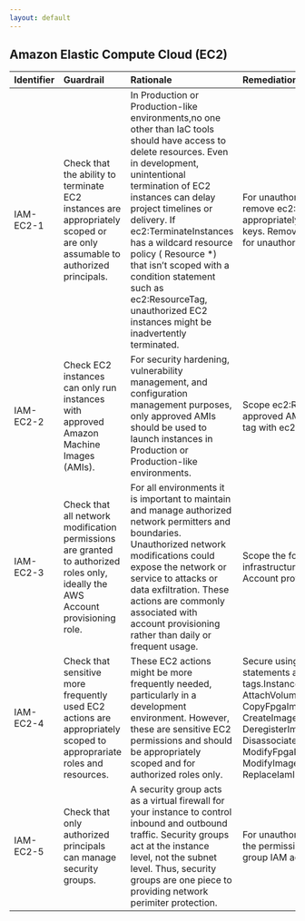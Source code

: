 ```yaml
---
layout: default
---
```


## Amazon Elastic Compute Cloud (EC2)

| Identifier   | Guardrail                                                                                                                        | Rationale                                                                                                                                                                                                                                                                                                                                                                                                                             | Remediation                                                                                                                                                                                                                                                                                                 | References                                                                                                                                                                                                                                                                           | Policy   | IAM Actions                                                                                                                                                                                                                                                                                                                                                                                                                                                                                                                                                                                                                                                                                                                                                                                                                                                                                                                                                                                                                                                                                                                                                                                                                                                                                                                                                                                                                                                                                                                                                             |
|:-------------|:---------------------------------------------------------------------------------------------------------------------------------|:--------------------------------------------------------------------------------------------------------------------------------------------------------------------------------------------------------------------------------------------------------------------------------------------------------------------------------------------------------------------------------------------------------------------------------------|:------------------------------------------------------------------------------------------------------------------------------------------------------------------------------------------------------------------------------------------------------------------------------------------------------------|:-------------------------------------------------------------------------------------------------------------------------------------------------------------------------------------------------------------------------------------------------------------------------------------|:---------|:------------------------------------------------------------------------------------------------------------------------------------------------------------------------------------------------------------------------------------------------------------------------------------------------------------------------------------------------------------------------------------------------------------------------------------------------------------------------------------------------------------------------------------------------------------------------------------------------------------------------------------------------------------------------------------------------------------------------------------------------------------------------------------------------------------------------------------------------------------------------------------------------------------------------------------------------------------------------------------------------------------------------------------------------------------------------------------------------------------------------------------------------------------------------------------------------------------------------------------------------------------------------------------------------------------------------------------------------------------------------------------------------------------------------------------------------------------------------------------------------------------------------------------------------------------------------|
| IAM-EC2-1    | Check that the ability to terminate EC2 instances are appropriately scoped or are only assumable to authorized principals.       | In Production or Production-like environments,no one other than IaC tools should have access to delete resources. Even in development, unintentional termination of EC2 instances can delay project timelines or delivery. If ec2:TerminateInstances has a wildcard resource policy ( Resource *) that isn’t scoped with a condition statement such as ec2:ResourceTag, unauthorized EC2 instances might be inadvertently terminated. | For unauthorized principals, either remove ec2:TerminateInstances or appropriately scope with Condition keys. Remove ec2:TerminateIntances for unauthorized principals.                                                                                                                                     | nan                                                                                                                                                                                                                                                                                  | IAM      | ec2:TerminateInstances                                                                                                                                                                                                                                                                                                                                                                                                                                                                                                                                                                                                                                                                                                                                                                                                                                                                                                                                                                                                                                                                                                                                                                                                                                                                                                                                                                                                                                                                                                                                                  |
| IAM-EC2-2    | Check EC2 instances can only run instances with approved Amazon Machine Images (AMIs).                                           | For security hardening, vulnerability management, and configuration management purposes, only approved AMIs should be used to launch instances in Production or Production-like environments.                                                                                                                                                                                                                                         | Scope ec2:RunInstances resources to approved AMI ids or Use Condition tag with ec2:ResourceTag                                                                                                                                                                                                              | https://aws.amazon.com/premiumsupport/knowledge-center/restrict-launch-tagged-ami/ https://aws.amazon.com/blogs/aws/amazon-ec2-resource-level-permissions-for-runinstances/ https://docs.aws.amazon.com/IAM/latest/UserGuide/list_amazonec2.html#amazonec2-ec2_ResourceTag___TagKey_ | IAM      | ec2:RunInstances                                                                                                                                                                                                                                                                                                                                                                                                                                                                                                                                                                                                                                                                                                                                                                                                                                                                                                                                                                                                                                                                                                                                                                                                                                                                                                                                                                                                                                                                                                                                                        |
| IAM-EC2-3    | Check that all network modification permissions are granted to authorized roles only, ideally the AWS Account provisioning role. | For all environments it is important to maintain and manage authorized network permitters and boundaries. Unauthorized network modifications could expose the network or service to attacks or data exfiltration. These actions are commonly associated with account provisioning rather than daily or frequent usage.                                                                                                                | Scope the following network infrastructure actions only to the AWS Account provisioning role.                                                                                                                                                                                                               | https://docs.aws.amazon.com/AWSEC2/latest/APIReference/API_Operations.html                                                                                                                                                                                                           | IAM      | ['ec2:AssociateDhcpOptions', 'ec2:AssociateRouteTable', 'ec2:AssociateSubnetCidrBlock', 'ec2:AssociateVpcCidrBlock', 'ec2:AttachInternetGateway', 'ec2:AttachVpnGateway', 'ec2:CreateCustomerGateway', 'ec2:CreateDhcpOptions', 'ec2:CreateInstanceExportTask', 'ec2:CreateInternetGateway', 'ec2:CreateRoute', 'ec2:CreateRouteTable', 'ec2:CreateSubnet', 'ec2:CreateVpc', 'ec2:CreateVpcEndpoint', 'ec2:CreateVpcEndpointServiceConfiguration', 'ec2:CreateVpcPeeringConnection', 'ec2:CreateVpnConnection', 'ec2:CreateVpnConnectionRoute', 'ec2:CreateVpnGateway', 'ec2:DeleteCustomerGateway', 'ec2:DeleteDhcpOptions', 'ec2:DeleteEgressOnlyInternetGateway', 'ec2:DeleteInternetGateway', 'ec2:DeleteNatGateway', 'ec2:DeleteNetworkAcl', 'ec2:DeleteNetworkAclEntry', 'ec2:DeleteRoute', 'ec2:DeleteRouteTable', 'ec2:DeleteSubnet', 'ec2:DeleteVpc', 'ec2:DeleteVpcEndpointServiceConfigurations', 'ec2:DeleteVpcEndpoints', 'ec2:DeleteVpcPeeringConnection', 'ec2:DeleteVpnConnection', 'ec2:DeleteVpnConnectionRoute', 'ec2:DeleteVpnGateway', 'ec2:DetachInternetGateway', 'ec2:DetachVpnGateway', 'ec2:DisableVgwRoutePropagation', 'ec2:DisassociateRouteTable', 'ec2:DisassociateSubnetCidrBlock', 'ec2:DisassociateVpcCidrBlock', 'ec2:EnableVgwRoutePropagation', 'ec2:ModifySubnetAttribute', 'ec2:ModifyVpcAttribute', 'ec2:ModifyVpcEndpoint', 'ec2:ModifyVpcEndpointServiceConfiguration', 'ec2:ModifyVpcEndpointServicePermissions', 'ec2:ModifyVpcPeeringConnectionOptionsconnection', 'ec2:ReplaceRoute', 'ec2:ReplaceRouteTableAssociation'] |
| IAM-EC2-4    | Check that sensitive more frequently used EC2 actions are appropriately scoped to approprariate roles and resources.             | These EC2 actions might be more frequently needed, particularly in a development environment. However, these are sensitive EC2 permissions and should be appropriately scoped and for authorized roles only.                                                                                                                                                                                                                          | Secure using IAM condition statements and tags.InstanceSecurityGroup AttachVolume CopyImage CopyFpgaImage CreateFpgaImage CreateImage DeleteFpgaImage DeregisterImage DisassociateAddress DisassociateIamInstanceProfile ModifyFpgaImageAttribute ModifyImageAttribute ReplaceIamInstanceProfileAssociation | https://docs.aws.amazon.com/IAM/latest/UserGuide/list_amazonec2.html#amazonec2-policy-keys https://docs.aws.amazon.com/AWSEC2/latest/APIReference/API_Operations.html                                                                                                                |          | ['ec2:InstanceSecurityGroup', 'ec2:AttachVolume', 'ec2:CopyImage', 'ec2:CopyFpgaImage', 'ec2:CreateFpgaImage', 'ec2:CreateImage', 'ec2:DeleteFpgaImage', 'ec2:DeregisterImage', 'ec2:DisassociateAddress', 'ec2:DisassociateIamInstanceProfile', 'ec2:ModifyFpgaImageAttribute', 'ec2:ModifyImageAttribute', 'ec2:ReplaceIamInstanceProfileAssociation']                                                                                                                                                                                                                                                                                                                                                                                                                                                                                                                                                                                                                                                                                                                                                                                                                                                                                                                                                                                                                                                                                                                                                                                                                |
| IAM-EC2-5    | Check that only authorized principals can manage security groups.                                                                | A security group acts as a virtual firewall for your instance to control inbound and outbound traffic. Security groups act at the instance level, not the subnet level. Thus, security groups are one piece to providing network perimiter protection.                                                                                                                                                                                | For unauthorized principals, remove the permissions to invoke security group IAM actions.                                                                                                                                                                                                                   | https://docs.aws.amazon.com/vpc/latest/userguide/VPC_SecurityGroups.html                                                                                                                                                                                                             | IAM      | [ec2:AuthorizeSecurityGroupEgress,ec2:AuthorizeSecurityGroupIngress,ec2:ApplySecurityGroupsToClientVpnTargetNetwork,ec2:CreateSecurityGroup,ec2:DeleteSecurityGroup,ec2:RevokeSecurityGroupEgress,ec2:RevokeSecurityGroupIngress,ec2:UpdateSecurityGroupRuleDescriptionsEgress,ec2:UpdateSecurityGroupRuleDescriptionsIngress]                                                                                                                                                                                                                                                                                                                                                                                                                                                                                                                                                                                                                                                                                                                                                                                                                                                                                                                                                                                                                                                                                                                                                                                                                                          |